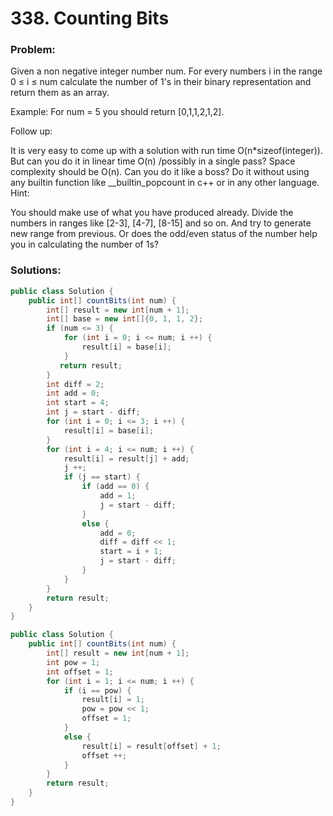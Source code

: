 # 338. Counting Bits

### Problem:

Given a non negative integer number num. For every numbers i in the range 0 ≤ i ≤ num calculate the number of 1's in their binary representation and return them as an array.

Example:
For num = 5 you should return [0,1,1,2,1,2].

Follow up:

It is very easy to come up with a solution with run time O(n*sizeof(integer)). But can you do it in linear time O(n) /possibly in a single pass?
Space complexity should be O(n).
Can you do it like a boss? Do it without using any builtin function like __builtin_popcount in c++ or in any other language.
Hint:

You should make use of what you have produced already.
Divide the numbers in ranges like [2-3], [4-7], [8-15] and so on. And try to generate new range from previous.
Or does the odd/even status of the number help you in calculating the number of 1s?

### Solutions:

```java
public class Solution {
    public int[] countBits(int num) {
        int[] result = new int[num + 1];
        int[] base = new int[]{0, 1, 1, 2};
        if (num <= 3) {
            for (int i = 0; i <= num; i ++) {
                result[i] = base[i];
            }
           return result; 
        }
        int diff = 2;
        int add = 0;
        int start = 4;
        int j = start - diff;
        for (int i = 0; i <= 3; i ++) {
            result[i] = base[i];
        }
        for (int i = 4; i <= num; i ++) {
            result[i] = result[j] + add;
            j ++;
            if (j == start) {
                if (add == 0) {
                    add = 1;
                    j = start - diff;
                }
                else {
                    add = 0;
                    diff = diff << 1;
                    start = i + 1;
                    j = start - diff;
                }
            }
        }
        return result;
    }
}
```

```java
public class Solution {
    public int[] countBits(int num) {
        int[] result = new int[num + 1];
        int pow = 1;
        int offset = 1;
        for (int i = 1; i <= num; i ++) {
            if (i == pow) {
                result[i] = 1;
                pow = pow << 1;
                offset = 1;
            }
            else {
                result[i] = result[offset] + 1;
                offset ++;
            }
        }
        return result;
    }
}
```